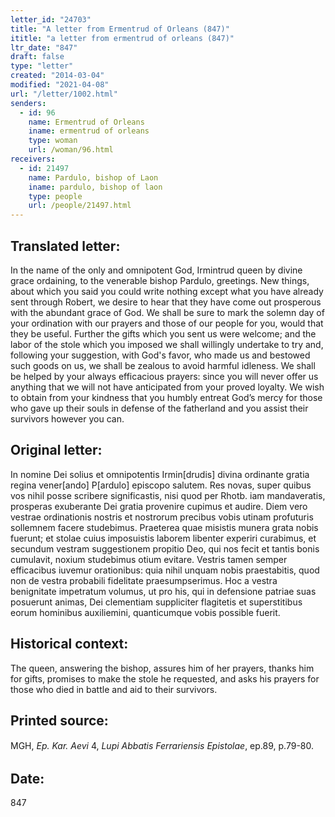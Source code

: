 ```yaml
---
letter_id: "24703"
title: "A letter from Ermentrud of Orleans (847)"
ititle: "a letter from ermentrud of orleans (847)"
ltr_date: "847"
draft: false
type: "letter"
created: "2014-03-04"
modified: "2021-04-08"
url: "/letter/1002.html"
senders:
  - id: 96
    name: Ermentrud of Orleans
    iname: ermentrud of orleans
    type: woman
    url: /woman/96.html
receivers:
  - id: 21497
    name: Pardulo, bishop of Laon
    iname: pardulo, bishop of laon
    type: people
    url: /people/21497.html
---
```

<h2> Translated letter:</h2><p>In the name of the only and omnipotent God, Irmintrud queen by divine grace ordaining, to the venerable bishop Pardulo, greetings. New things, about which you said you could write nothing except what you have already sent through Robert, we desire to hear that they have come out prosperous with the abundant grace of God. We shall be sure to mark the solemn day of your ordination with our prayers and those of our people for you, would that they be useful. Further the gifts which you sent us were welcome; and the labor of the stole which you imposed we shall willingly undertake to try and, following your suggestion, with God's favor, who made us and bestowed such goods on us, we shall be zealous to avoid harmful idleness. We shall be helped by your always efficacious prayers: since you will never offer us anything that we will not have anticipated from your proved loyalty. We wish to obtain from your kindness that you humbly entreat God’s mercy for those who gave up their souls in defense of the fatherland and you assist their survivors however you can.</p><h2 class="mt-4"> Original letter:</h2>In nomine Dei solius et omnipotentis Irmin[drudis] divina ordinante gratia regina vener[ando] P[ardulo] episcopo salutem.
Res novas, super quibus vos nihil posse scribere significastis, nisi quod per Rhotb. iam mandaveratis, prosperas exuberante Dei gratia provenire cupimus et audire.  Diem vero vestrae ordinationis nostris et nostrorum precibus vobis utinam profuturis sollemnem facere studebimus.  Praeterea quae misistis munera grata nobis fuerunt; et stolae cuius imposuistis laborem libenter experiri curabimus, et secundum vestram suggestionem propitio Deo, qui nos fecit et tantis bonis cumulavit, noxium studebimus otium evitare.
Vestris tamen semper efficacibus iuvemur orationibus:  quia nihil unquam nobis praestabitis, quod non de vestra probabili fidelitate praesumpserimus.  Hoc a vestra benignitate impetratum volumus, ut pro his, qui in defensione patriae suas posuerunt animas, Dei clementiam suppliciter flagitetis et superstitibus eorum hominibus auxiliemini, quanticumque vobis possible fuerit.
<h2 class="mt-4"> Historical context:</h2>The queen, answering the bishop, assures him of her prayers, thanks him for gifts, promises to make the stole he requested, and asks his prayers for those who died in battle and aid to their survivors.
<h2 class="mt-4"> Printed source:</h2><p>MGH, <em>Ep. Kar. Aevi</em><span style="line-height: 1.5; background-color: transparent;">&nbsp;4, <em>Lupi Abbatis Ferrariensis Epistolae</em>, ep.89, p.79-80.</span></p><h2 class="mt-4"> Date:</h2>847